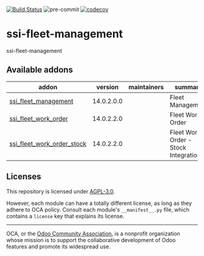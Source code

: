 [![Build Status](https://travis-ci.com/open-synergy/ssi-fleet-management.svg?branch=14.0)](https://travis-ci.com/open-synergy/ssi-fleet-management)
![pre-commit](https://github.com/open-synergy/ssi-fleet-management/actions/workflows/pre-commit.yml/badge.svg)
[![codecov](https://codecov.io/gh/open-synergy/ssi-fleet-management/branch/14.0/graph/badge.svg)](https://codecov.io/gh/open-synergy/ssi-fleet-management)

<!-- /!\ do not modify above this line -->

# ssi-fleet-management

ssi-fleet-management

<!-- /!\ do not modify below this line -->

<!-- prettier-ignore-start -->

[//]: # (addons)

Available addons
----------------
addon | version | maintainers | summary
--- | --- | --- | ---
[ssi_fleet_management](ssi_fleet_management/) | 14.0.2.0.0 |  | Fleet Management
[ssi_fleet_work_order](ssi_fleet_work_order/) | 14.0.2.2.0 |  | Fleet Work Order
[ssi_fleet_work_order_stock](ssi_fleet_work_order_stock/) | 14.0.2.2.0 |  | Fleet Work Order - Stock Integration

[//]: # (end addons)

<!-- prettier-ignore-end -->

## Licenses

This repository is licensed under [AGPL-3.0](LICENSE).

However, each module can have a totally different license, as long as they adhere to OCA
policy. Consult each module's `__manifest__.py` file, which contains a `license` key
that explains its license.

----

OCA, or the [Odoo Community Association](http://odoo-community.org/), is a nonprofit
organization whose mission is to support the collaborative development of Odoo features
and promote its widespread use.

